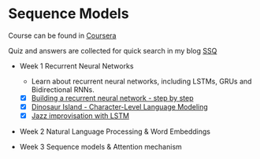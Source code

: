 # Sequence Models

Course can be found in [Coursera](https://www.coursera.org/learn/nlp-sequence-models)

Quiz and answers are collected for quick search in my blog [SSQ](https://ssq.github.io/2017/08/28/Coursera%20Ng%20Deep%20Learning%20Specialization%20Notebook/#Sequence-Models)

- Week 1 Recurrent Neural Networks
  - Learn about recurrent neural networks, including LSTMs, GRUs and Bidirectional RNNs.
  - [x] [Building a recurrent neural network - step by step]()
  - [x] [Dinosaur Island - Character-Level Language Modeling]()
  - [x] [Jazz improvisation with LSTM]()
  
- Week 2 Natural Language Processing & Word Embeddings
  
- Week 3 Sequence models & Attention mechanism
